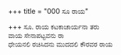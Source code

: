 +++
title = "000 ಸೂ ರಾಯ"

+++
ಸೂ. ರಾಯ ಕಟಕಾಚಾರ್ಯನಾ ತರು  
ವಾಯ ಸೇನಾಪಟ್ಟವನು ರಾ  
ಧೇಯನಲಿ ರಚಿಸಿದನು ಮುದದಲಿ ಕೌರವರ ರಾಯ
